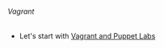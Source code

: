 ###### Vagrant 
  - Let's start with [Vagrant and Puppet Labs](https://github.com/boonchu/opslab/tree/vagrant1/vagrant)
